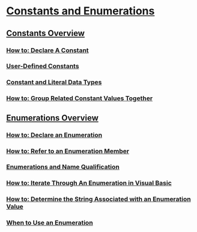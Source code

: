 # [Constants and Enumerations](index.md)
## [Constants Overview](constants-overview.md)
### [How to: Declare A Constant](how-to-declare-a-constant.md)
### [User-Defined Constants](user-defined-constants.md)
### [Constant and Literal Data Types](constant-and-literal-data-types.md)
### [How to: Group Related Constant Values Together](how-to-group-related-constant-values-together.md)
## [Enumerations Overview](enumerations-overview.md)
### [How to: Declare an Enumeration](how-to-declare-enumerations.md)
### [How to: Refer to an Enumeration Member](how-to-refer-to-an-enumeration-member.md)
### [Enumerations and Name Qualification](enumerations-and-name-qualification.md)
### [How to: Iterate Through An Enumeration in Visual Basic](how-to-iterate-through-an-enumeration.md)
### [How to: Determine the String Associated with an Enumeration Value](how-to-determine-the-string-associated-with-an-enumeration-value.md)
### [When to Use an Enumeration](when-to-use-an-enumeration.md)
